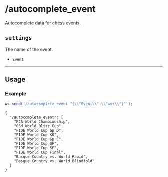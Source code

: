 # /autocomplete_event

Autocomplete data for chess events.

## `settings`

The name of the event.

- `Event`

---

## Usage

### Example

```js
ws.send('/autocomplete_event "{\\"Event\\":\\"wor\\"}"');
```

```text
{
  "/autocomplete_event": [
    "PCA-World Championship",
    "GSM World Blitz Cup",
    "FIDE World Cup Gp D",
    "FIDE World Cup KO",
    "FIDE World Cup Gp C",
    "FIDE World Cup QF",
    "FIDE World Cup SF",
    "FIDE World Cup Final",
    "Basque Country vs. World Rapid",
    "Basque Country vs. World Blindfold"
  ]
}
```
